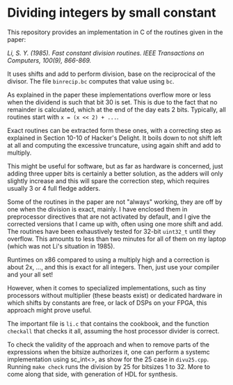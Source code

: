 # Dividing integers by small constant

This repository provides an implementation in C of the
routines given in the paper: 

<cite>Li, S. Y. (1985). Fast constant division routines.
IEEE Transactions on Computers, 100(9), 866-869.</cite>

It uses shifts and add to perform division, base on the
reciprocical of the divisor.
The file `binrecip.bc` computes that value using `bc`.

As explained in the paper these implementations overflow
more or less when the dividend is such that bit 30 is set.
This is due to the fact that no remainder is calculated,
which at the end of the day eats 2 bits.
Typically, all routines start with `x = (x << 2) + ...`.

Exact routines can be extracted form these ones, with a
correcting step as explained in Section 10-10 of
Hacker's Delight.
It boils down to not shift left at all and computing the
excessive truncature, using again shift and add to multiply.

This might be useful for software, but as far as hardware is
concerned, just adding three upper bits is certainly a better
solution, as the adders will only slightly increase and
this will spare the correction step, which requires
usually 3 or 4 full fledge adders.

Some of the routines in the paper are not "always" working,
they are off by one when the division is exact, mainly.
I have enclosed them in preprocessor directives that are
not activated by default, and I give the corrected versions
that I came up with, often using one more shift and add.
The routines have been exhaustively tested for 32-bit
`uint32_t` until they overflow. 
This amounts to less than two minutes for all of them on
my laptop (which was not Li's situation in 1985).

Runtimes on x86 compared to using a multiply high and a
correction is about 2x, ..., and this is exact for all
integers.
Then, just use your compiler and your all set!

However, when it comes to specialized implementations,
such as tiny processors without multiplier (these beasts
exist) or dedicated hardware in which shifts by constants
are free, or lack of DSPs on your FPGA, this approach might
prove useful.

The important file is `li.c` that contains the cookbook,
and the function `checkall` that checks it all, assuming
the host processor divider is correct.

To check the validity of the approach and when to remove
parts of the expressions when the bitsize authorizes it,
one can perform a systemc implementation using sc_int<>,
as show for the 25 case in `divu25.cpp`.
Running `make check` runs the division by 25 for bitsizes
1 to 32.
More to come along that side, with generation of HDL for
synthesis.
